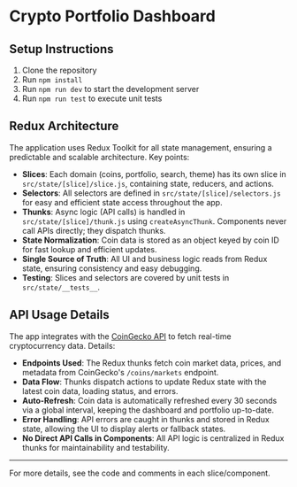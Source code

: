 # Crypto Portfolio Dashboard

## Setup Instructions

1. Clone the repository
2. Run `npm install`
3. Run `npm run dev` to start the development server
4. Run `npm run test` to execute unit tests

## Redux Architecture

The application uses Redux Toolkit for all state management, ensuring a predictable and scalable architecture. Key points:

- **Slices**: Each domain (coins, portfolio, search, theme) has its own slice in `src/state/[slice]/slice.js`, containing state, reducers, and actions.
- **Selectors**: All selectors are defined in `src/state/[slice]/selectors.js` for easy and efficient state access throughout the app.
- **Thunks**: Async logic (API calls) is handled in `src/state/[slice]/thunk.js` using `createAsyncThunk`. Components never call APIs directly; they dispatch thunks.
- **State Normalization**: Coin data is stored as an object keyed by coin ID for fast lookup and efficient updates.
- **Single Source of Truth**: All UI and business logic reads from Redux state, ensuring consistency and easy debugging.
- **Testing**: Slices and selectors are covered by unit tests in `src/state/__tests__`.

## API Usage Details

The app integrates with the [CoinGecko API](https://docs.coingecko.com/v3.0.1/) to fetch real-time cryptocurrency data. Details:

- **Endpoints Used**: The Redux thunks fetch coin market data, prices, and metadata from CoinGecko's `/coins/markets` endpoint.
- **Data Flow**: Thunks dispatch actions to update Redux state with the latest coin data, loading status, and errors.
- **Auto-Refresh**: Coin data is automatically refreshed every 30 seconds via a global interval, keeping the dashboard and portfolio up-to-date.
- **Error Handling**: API errors are caught in thunks and stored in Redux state, allowing the UI to display alerts or fallback states.
- **No Direct API Calls in Components**: All API logic is centralized in Redux thunks for maintainability and testability.

---

For more details, see the code and comments in each slice/component.
